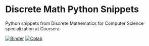 # Discrete Math Python Snippets

Python snippets from Discrete Mathematics for Computer Science specialization at Coursera

[![Binder](https://mybinder.org/badge.svg)](https://mybinder.org/v2/gh/alexanderskulikov/discrete-math-python-scripts/master?filepath=notebooks)
[![Colab](https://colab.research.google.com/assets/colab-badge.svg)](https://colab.research.google.com/github/alexanderskulikov/discrete-math-python-scripts/blob/master/notebooks/index.ipynb)